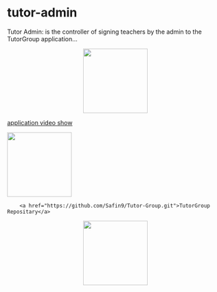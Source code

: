 # tutor-admin
Tutor Admin: is the controller of signing teachers by the admin to the TutorGroup application...


<p align="center"><img src="https://user-images.githubusercontent.com/97254019/190928581-c1321ed2-e618-4b54-b797-01e17a676791.png" width=150 height=150>

 <a href="https://drive.google.com/file/d/1GCLoEVviHxhf-ZOyuL_-hl3y9GcIDTHp/view?usp=sharing">application video show</a>





<img src="https://user-images.githubusercontent.com/97254019/190928618-f40ef9e0-3a17-41c0-95e1-3e6a989029b0.png" width=150 height=150>


  
        <a href="https://github.com/Safin9/Tutor-Group.git">TutorGroup Repositary</a>

</p>







<p align="center"><img src="https://user-images.githubusercontent.com/97254019/179369890-28d9d041-e9ba-4e73-bfba-e0512c31b4c5.png" width=150 height=150></p>
